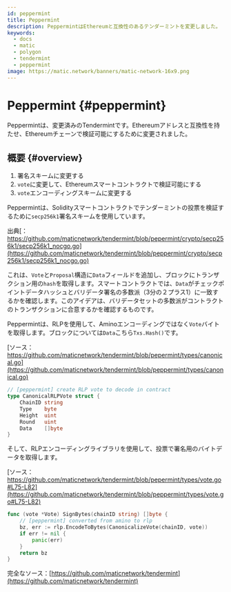 ```yaml
---
id: peppermint
title: Peppermint
description: PeppermintはEthereumと互換性のあるテンダーミントを変更しました。
keywords:
  - docs
  - matic
  - polygon
  - tendermint
  - peppermint
image: https://matic.network/banners/matic-network-16x9.png
---
```


# Peppermint {#peppermint}

Peppermintは、変更済みのTendermintです。Ethereumアドレスと互換性を持たせ、Ethereumチェーンで検証可能にするために変更されました。

## 概要 {#overview}

1. 署名スキームに変更する
2. `vote`に変更して、Ethereumスマートコントラクトで検証可能にする
3. `vote`エンコーディングスキームに変更する

Peppermintは、Solidityスマートコントラクトでテンダーミントの投票を検証するために`secp256k1`署名スキームを使用しています。

出典[：https://github.com/maticnetwork/tendermint/blob/pepermint/crypto/secp256k1/secp256k1_nocgo.go](https://github.com/maticnetwork/tendermint/blob/peppermint/crypto/secp256k1/secp256k1_nocgo.go)

これは、`Vote`と`Proposal`構造に`Data`フィールドを追加し、ブロックにトランザクション用の`hash`を取得します。スマートコントラクトでは、`Data`がチェックポイントデータハッシュとバリデータ署名の多数派（3分の２プラス1）に一致するかを確認します。このアイデアは、バリデータセットの多数派がコントラクトのトランザクションに合意するかを確認するものです。

Peppermintは、RLPを使用して、Aminoエンコーディングではなく`Vote`バイトを取得します。ブロックについては`Data`こちら`Txs.Hash()`です。

[ソース：https://github.com/maticnetwork/tendermint/blob/pepermint/types/canonical.go](https://github.com/maticnetwork/tendermint/blob/peppermint/types/canonical.go)

```go
// [peppermint] create RLP vote to decode in contract
type CanonicalRLPVote struct {
	ChainID string
	Type    byte
	Height  uint
	Round   uint
	Data    []byte
}
```

そして、RLPエンコーディングライブラリを使用して、投票で署名用のバイトデータを取得します。

[ソース：https://github.com/maticnetwork/tendermint/blob/pepermint/types/vote.go#L75-L82](https://github.com/maticnetwork/tendermint/blob/peppermint/types/vote.go#L75-L82)

```go
func (vote *Vote) SignBytes(chainID string) []byte {
	// [peppermint] converted from amino to rlp
	bz, err := rlp.EncodeToBytes(CanonicalizeVote(chainID, vote))
	if err != nil {
		panic(err)
	}
	return bz
}
```

完全なソース：[https://github.com/maticnetwork/tendermint](https://github.com/maticnetwork/tendermint)
